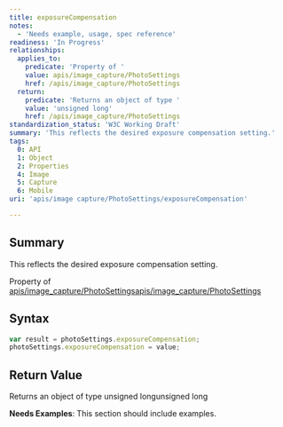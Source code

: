 ```yaml
---
title: exposureCompensation
notes:
  - 'Needs example, usage, spec reference'
readiness: 'In Progress'
relationships:
  applies_to:
    predicate: 'Property of '
    value: apis/image_capture/PhotoSettings
    href: /apis/image_capture/PhotoSettings
  return:
    predicate: 'Returns an object of type '
    value: 'unsigned long'
    href: /apis/image_capture/PhotoSettings
standardization_status: 'W3C Working Draft'
summary: 'This reflects the desired exposure compensation setting.'
tags:
  0: API
  1: Object
  2: Properties
  4: Image
  5: Capture
  6: Mobile
uri: 'apis/image capture/PhotoSettings/exposureCompensation'

---
```

## <span>Summary</span>

This reflects the desired exposure compensation setting.

Property of [apis/image\_capture/PhotoSettings](/apis/image_capture/PhotoSettings)[apis/image\_capture/PhotoSettings](/apis/image_capture/PhotoSettings)

## <span>Syntax</span>

``` js
var result = photoSettings.exposureCompensation;
photoSettings.exposureCompensation = value;
```

## <span>Return Value</span>

Returns an object of type unsigned longunsigned long

**Needs Examples**: This section should include examples.

